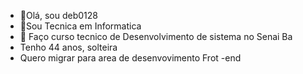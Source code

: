 - 👋Olá, sou deb0128
- 🌱Sou Tecnica em Informatica
- 💞️ Faço curso tecnico de Desenvolvimento de sistema no Senai Ba
- Tenho 44 anos, solteira
- Quero migrar para area de desenvovimento Frot -end
<!---
Deb0128/Deb0128 is a ✨ special ✨ repository because its `README.md` (this file) appears on your GitHub profile.
You can click the Preview link to take a look at your changes.
--->
